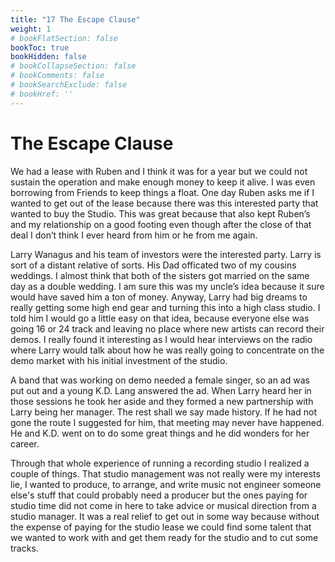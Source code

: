 ```yaml
---
title: "17 The Escape Clause"
weight: 1
# bookFlatSection: false
bookToc: true
bookHidden: false
# bookCollapseSection: false
# bookComments: false
# bookSearchExclude: false
# bookHref: ''
---
```

# The Escape Clause
We had a lease with Ruben and I think it was for a year but we could not sustain the operation and make enough money to keep it alive.  I was even borrowing from Friends to keep things a float.  One day Ruben asks me if I wanted to get out of the lease because there was this interested party that wanted to buy the Studio.  This was great because that also kept Ruben’s and my relationship on a good footing even though after the close of that deal I don’t think I ever heard from him or he from me again.

Larry Wanagus and his team of investors were the interested party.  Larry is sort of a distant relative of sorts.  His Dad officated two of my cousins weddings.  I almost think that both of the sisters got married on the same day as a double wedding.  I am sure this was my uncle’s idea because it sure would have saved him a ton of money.  Anyway, Larry had big dreams to really getting some high end gear and turning this into a high class studio.  I told him I would go a little easy on that idea, because everyone else was going 16 or 24 track and leaving no place where new artists can record their demos.  I really found it interesting as I would hear interviews on the radio where Larry would talk about how he was really going to concentrate on the demo market with his initial investment of the studio.

A band that was working on demo needed a female singer, so an ad was put out and a young K.D. Lang answered the ad.  When Larry heard her in those sessions he took her aside and they formed a new partnership with Larry being her manager.  The rest shall we say made history.  If he had not gone the route I suggested for him, that meeting may never have happened.  He and K.D. went on to do some great things and he did wonders for her career.

Through that whole experience of running a recording studio I realized a couple of things.  That studio management was not really were my interests lie, I wanted to produce, to arrange, and write music not engineer someone else's stuff that could probably need a producer but the ones paying for studio time did not come in here to take advice or musical direction from a studio manager.  It was a real relief to get out in some way because without the expense of paying for the studio lease we could find some talent that we wanted to work with and get them ready for the studio and to cut some tracks.